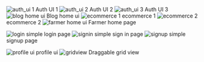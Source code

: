![auth_ui 1](https://user-images.githubusercontent.com/113975923/210310271-45262f56-0dd1-4699-b73c-ef27faef4d3c.png)
                                  Auth UI 1
![auth_ui 2](https://user-images.githubusercontent.com/113975923/210310218-8290ac9e-08c9-4822-8081-34475873ebd2.png)
                                  Auth UI 2
![auth_ui 3](https://user-images.githubusercontent.com/113975923/210310322-93b7577f-d829-4164-859a-0da222615e06.png)
                                  Auth UI 3
![blog home ui](https://user-images.githubusercontent.com/113975923/210310435-c3037f05-c1cd-40ec-95b0-f4ca684d2d9d.png) Blog home ui
![ecommerce 1](https://user-images.githubusercontent.com/113975923/210310877-1b7d6724-b398-4692-af34-930d5ea444b0.png) ecommerce 1
![ecommerce 2](https://user-images.githubusercontent.com/113975923/210310897-f07d173b-7f42-49a2-b21c-3ec5d2f84424.png) ecommerce 2
![farmer home ui](https://user-images.githubusercontent.com/113975923/210311042-3fe39272-a9e6-4f76-83ed-6ee8875ada3a.png) Farmer home page

![login](https://user-images.githubusercontent.com/113975923/210311346-dc56d4e7-1fb2-454e-a379-b63c50aad264.png) simple login page
![signin](https://user-images.githubusercontent.com/113975923/210312271-d0ae2edd-8659-4d7a-842d-b1444b8d4465.png) simple sign in page
![signup](https://user-images.githubusercontent.com/113975923/210312318-20a1447d-5956-41f3-bbec-a3863d44e870.png) simple signup page


![profile ui](https://user-images.githubusercontent.com/113975923/210312130-f712519f-8e17-45f9-8ad9-2bc0566e8bd6.png) profile ui
![gridview](https://user-images.githubusercontent.com/113975923/210725540-e32ddbc9-4257-482a-bcf7-a409f513711b.png) Draggable grid view


